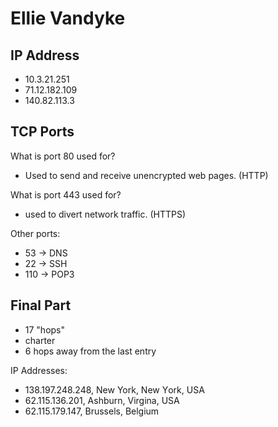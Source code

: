 # Ellie Vandyke
## IP Address
- 10.3.21.251
- 71.12.182.109
- 140.82.113.3
## TCP Ports
What is port 80 used for?
- Used to send and receive unencrypted web pages. (HTTP)

What is port 443 used for?
- used to divert network traffic. (HTTPS)

Other ports: 
- 53 -> DNS
- 22 -> SSH
- 110 -> POP3

## Final Part
- 17 "hops"
- charter
- 6 hops away from the last entry

IP Addresses:
- 138.197.248.248, New York, New Υork, USA
- 62.115.136.201, Ashburn, Virgina, USA
- 62.115.179.147, Brussels, Belgium
